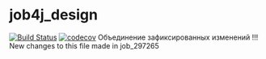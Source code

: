 # job4j_design

[![Build Status](https://travis-ci.org/roman-yakimkin/job4j_design.svg?branch=master)](https://travis-ci.org/roman-yakimkin/job4j_design)
[![codecov](https://codecov.io/gh/roman-yakimkin/job4j_design/branch/master/graph/badge.svg)](https://codecov.io/gh/roman-yakimkin/job4j_design)
Объединение зафиксированных изменений !!!
New changes to this file made in job_297265
